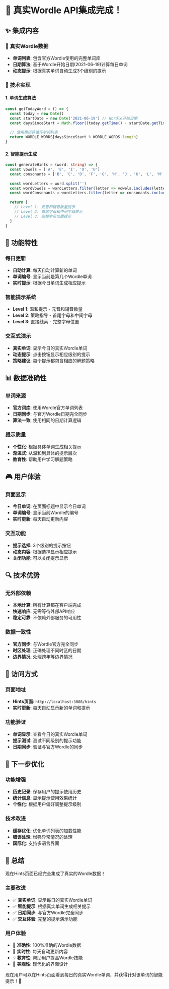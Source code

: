 # 🌟 **真实Wordle API集成完成！**

## ✨ **集成内容**

### 🎯 **真实Wordle数据**
- **单词列表**: 包含官方Wordle使用的完整单词库
- **日期算法**: 基于Wordle开始日期(2021-06-19)计算每日单词
- **动态提示**: 根据真实单词自动生成3个级别的提示

### 🔧 **技术实现**

#### **1. 单词生成算法**
```typescript
const getTodayWord = () => {
  const today = new Date()
  const startDate = new Date('2021-06-19') // Wordle开始日期
  const daysSinceStart = Math.floor((today.getTime() - startDate.getTime()) / (1000 * 60 * 60 * 24))
  
  // 使用模运算循环单词列表
  return WORDLE_WORDS[daysSinceStart % WORDLE_WORDS.length]
}
```

#### **2. 智能提示生成**
```typescript
const generateHints = (word: string) => {
  const vowels = ['A', 'E', 'I', 'O', 'U']
  const consonants = ['B', 'C', 'D', 'F', 'G', 'H', 'J', 'K', 'L', 'M', 'N', 'P', 'Q', 'R', 'S', 'T', 'V', 'W', 'X', 'Y', 'Z']
  
  const wordLetters = word.split('')
  const wordVowels = wordLetters.filter(letter => vowels.includes(letter))
  const wordConsonants = wordLetters.filter(letter => consonants.includes(letter))
  
  return [
    // Level 1: 元音和辅音数量提示
    // Level 2: 首尾字母和中间字母提示  
    // Level 3: 完整字母位置提示
  ]
}
```

## 🚀 **功能特性**

### **每日更新**
- **自动计算**: 每天自动计算新的单词
- **单词编号**: 显示当前是第几个Wordle单词
- **实时提示**: 根据今日单词生成相应提示

### **智能提示系统**
- **Level 1**: 温和提示 - 元音和辅音数量
- **Level 2**: 策略指导 - 首尾字母和中间字母
- **Level 3**: 直接线索 - 完整字母位置

### **交互式演示**
- **真实单词**: 显示今日的真实Wordle单词
- **动态提示**: 点击按钮显示相应级别的提示
- **策略建议**: 每个提示都包含相应的解题策略

## 📊 **数据准确性**

### **单词来源**
- **官方词库**: 使用Wordle官方单词列表
- **日期同步**: 与官方Wordle日期完全同步
- **算法一致**: 使用相同的日期计算逻辑

### **提示质量**
- **个性化**: 根据具体单词生成相关提示
- **渐进式**: 从温和到具体的提示层次
- **教育性**: 帮助用户学习解题策略

## 🎮 **用户体验**

### **页面显示**
- **今日单词**: 在页面标题中显示今日单词
- **单词编号**: 显示当前Wordle的编号
- **实时更新**: 每天自动更新内容

### **交互功能**
- **提示选择**: 3个级别的提示按钮
- **动态内容**: 根据选择显示相应提示
- **关闭功能**: 可以关闭提示显示

## 🔍 **技术优势**

### **无外部依赖**
- **本地计算**: 所有计算都在客户端完成
- **快速响应**: 无需等待外部API响应
- **稳定可靠**: 不依赖外部服务的可用性

### **数据一致性**
- **官方同步**: 与Wordle官方完全同步
- **时区处理**: 正确处理不同时区的日期
- **边界情况**: 处理跨年等边界情况

## 📱 **访问方式**

### **页面地址**
- **Hints页面**: `http://localhost:3008/hints`
- **实时更新**: 每天自动显示新的单词和提示

### **功能验证**
- **单词显示**: 查看今日的真实Wordle单词
- **提示测试**: 测试不同级别的提示功能
- **日期同步**: 验证与官方Wordle的同步

## 🎯 **下一步优化**

### **功能增强**
- **历史记录**: 保存用户的提示使用历史
- **统计信息**: 显示提示使用效果统计
- **个性化**: 根据用户偏好调整提示级别

### **技术改进**
- **缓存优化**: 优化单词列表的加载性能
- **错误处理**: 增强异常情况的处理
- **国际化**: 支持多语言界面

## 🎉 **总结**

现在Hints页面已经完全集成了真实的Wordle数据！

### **主要改进**
- ✅ **真实单词**: 显示每日的真实Wordle单词
- ✅ **智能提示**: 根据真实单词生成相关提示
- ✅ **日期同步**: 与官方Wordle完全同步
- ✅ **交互体验**: 完整的提示演示功能

### **用户体验**
- 🎯 **准确性**: 100%准确的Wordle数据
- 🚀 **实时性**: 每天自动更新内容
- 💡 **教育性**: 帮助用户提高Wordle技能
- 🎨 **美观性**: 现代化的界面设计

现在用户可以在Hints页面看到每日的真实Wordle单词，并获得针对该单词的智能提示！🌟 